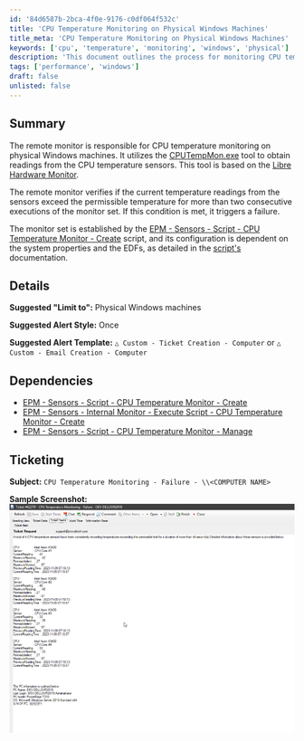 ```yaml
---
id: '84d6587b-2bca-4f0e-9176-c0df064f532c'
title: 'CPU Temperature Monitoring on Physical Windows Machines'
title_meta: 'CPU Temperature Monitoring on Physical Windows Machines'
keywords: ['cpu', 'temperature', 'monitoring', 'windows', 'physical']
description: 'This document outlines the process for monitoring CPU temperature on physical Windows machines using the CPUTempMon.exe tool. It details the conditions under which a failure is triggered and the necessary dependencies for effective monitoring.'
tags: ['performance', 'windows']
draft: false
unlisted: false
---
```


## Summary

The remote monitor is responsible for CPU temperature monitoring on physical Windows machines. It utilizes the [CPUTempMon.exe](https://proval.itglue.com/attachments/13313008) tool to obtain readings from the CPU temperature sensors. This tool is based on the [Libre Hardware Monitor](https://github.com/LibreHardwareMonitor/LibreHardwareMonitor).

The remote monitor verifies if the current temperature readings from the sensors exceed the permissible temperature for more than two consecutive executions of the monitor set. If this condition is met, it triggers a failure.

The monitor set is established by the [EPM - Sensors - Script - CPU Temperature Monitor - Create](<../scripts/CPU Temperature Monitor - Create.md>) script, and its configuration is dependent on the system properties and the EDFs, as detailed in the [script's](<../scripts/CPU Temperature Monitor - Create.md>) documentation.

## Details

**Suggested "Limit to":** Physical Windows machines

**Suggested Alert Style:** Once

**Suggested Alert Template:** `△ Custom - Ticket Creation - Computer` or `△ Custom - Email Creation - Computer`

## Dependencies

- [EPM - Sensors - Script - CPU Temperature Monitor - Create](<../scripts/CPU Temperature Monitor - Create.md>)
- [EPM - Sensors - Internal Monitor - Execute Script - CPU Temperature Monitor - Create](<../scripts/CPU Temperature Monitor - Create.md>)
- [EPM - Sensors - Script - CPU Temperature Monitor - Manage](<../scripts/CPU Temperature Monitor - Manage.md>)

## Ticketing

**Subject:** `CPU Temperature Monitoring - Failure - \\<COMPUTER NAME>`

**Sample Screenshot:**  
![Sample Screenshot](../../../static/img/CPU-Temperature-Monitoring-Process/image_1.png)
